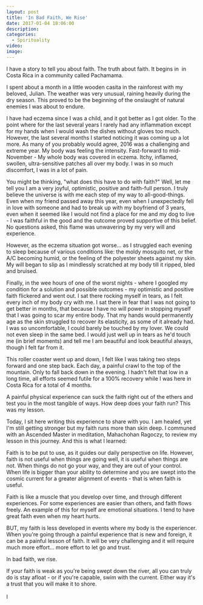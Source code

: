 ```yaml
---
layout: post
title: 'In Bad Faith, We Rise'
date: 2017-01-04 18:06:00
description:
categories:
  - Spirituality
video:
image:
---
```



I have a story to tell you about faith. The truth about faith. It begins in &nbsp;in Costa Rica in a community called Pachamama.

I spent about a month in a little wooden casita in the rainforest with my beloved, Julian. The weather was very unusual, raining heavily during the dry season. This proved to be the beginning of the onslaught of natural enemies I was about to endure.&nbsp;

I have had eczema since I was a child, and it got better as I got older. To the point where for the last several years I rarely had any inflammation except for my hands when I would wash the dishes without gloves too much. However, the last several months I started noticing it was coming up a lot more. As many of you probably would agree, 2016 was a challenging and extreme year. My body was feeling the intensity. Fast-forward to mid-November - My whole body was covered in eczema. Itchy, inflamed, swollen, ultra-sensitive patches all over my body. I was in so much discomfort, I was in a lot of pain.&nbsp;

You might be thinking, "what does this have to do with faith?" Well, let me tell you I am a very joyful, optimistic, positive and faith-full person. I truly believe the universe is with me each step of my way to all-good-things. Even when my friend passed away this year, even when I unexpectedly fell in love with someone and had to break up with my boyfriend of 3 years, even when it seemed like I would not find a place for me and my dog to live - I was faithful in the good and the outcome proved supportive of this belief. No questions asked, this flame was unwavering by my very will and experience.

However, as the eczema situation got worse... as I struggled each evening to sleep because of various conditions like: the moldy mosquito net, or the A/C becoming humid, or the feeling of the polyester sheets against my skin. My will began to slip as I mindlessly scratched at my body till it ripped, bled and bruised. &nbsp;

Finally, in the wee hours of one of the worst nights - where I googled my condition for a solution and possible outcomes - my optimistic and positive faith flickered and went out. I sat there rocking myself in tears, as I felt every inch of my body cry with me. I sat there in fear that I was not going to get better in months, that because I have no will power in stopping myself that I was going to scar my entire body. That my hands would permanently age as the skin struggled to recover its elasticity, as some of it already had. I was so uncomfortable, I could barely be touched by my lover. We could not even sleep in the same bed. I would just well up in tears as he'd touch me (in brief moments) and tell me I am beautiful and look beautiful always, though I felt far from it.

This roller coaster went up and down, I felt like I was taking two steps forward and one step back. Each day, a painful crawl to the top of the mountain. Only to fall back down in the evening. I hadn't felt that low in a long time, all efforts seemed futile for a 100% recovery while I was here in Costa Rica for a total of 4 months.

A painful physical experience can suck the faith right out of the ethers and test you in the most tangible of ways. How deep does your faith run? This was my lesson.

Today, I sit here writing this experience to share with you. I am healed, yet I'm still getting stronger but my faith runs more than skin deep. I communed with an Ascended Master in meditation, Mahachohan Ragoczy, to review my lesson in this journey. And this is what I learned:

Faith is to be put to use, as it guides our daily perspective on life. However, faith is not useful when things are going well, it is useful when things are not. When things do not go your way, and they are out of your control. When life is bigger than your ability to determine and you are swept into the cosmic current for a greater alignment of events - that is when faith is useful.

Faith is like a muscle that you develop over time, and through different experiences. For some experiences are easier than others, and faith flows freely. An example of this for myself are emotional situations. I tend to have great faith even when my heart hurts.&nbsp;

BUT, my faith is less developed in events where my body is the experiencer. When you're going through a painful experience that is new and foreign, it can be a painful lesson of faith. It will be very challenging and it will require much more effort... more effort to let go and trust.&nbsp;

In bad faith, we rise.&nbsp;

If your faith is weak as you're being swept down the river, all you can truly do is stay afloat - or if you're capable, swim with the current. Either way it's a trust that you will make it to shore.&nbsp;
<br>
<br>I

&nbsp;